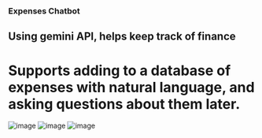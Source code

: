 ### Expenses Chatbot

## Using gemini API, helps keep track of finance

# Supports adding to a database of expenses with natural language, and asking questions about them later.
![image](https://github.com/BlobDylan/GolanThing/assets/42690452/12862c83-7d4e-48fb-bd5b-9e9e25914197)
![image](https://github.com/BlobDylan/GolanThing/assets/42690452/772060ce-e842-4979-b0ad-b94e9718293a)
![image](https://github.com/BlobDylan/GolanThing/assets/42690452/06bbacdc-19ad-4052-987c-dadf7415c851)

